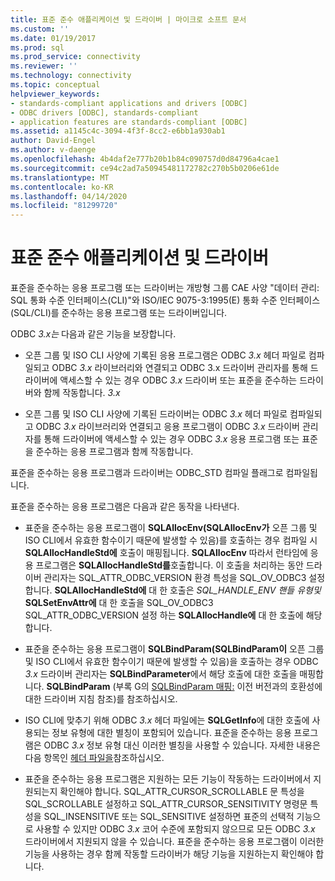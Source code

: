 ```yaml
---
title: 표준 준수 애플리케이션 및 드라이버 | 마이크로 소프트 문서
ms.custom: ''
ms.date: 01/19/2017
ms.prod: sql
ms.prod_service: connectivity
ms.reviewer: ''
ms.technology: connectivity
ms.topic: conceptual
helpviewer_keywords:
- standards-compliant applications and drivers [ODBC]
- ODBC drivers [ODBC], standards-compliant
- application features are standards-compliant [ODBC]
ms.assetid: a1145c4c-3094-4f3f-8cc2-e6bb1a930ab1
author: David-Engel
ms.author: v-daenge
ms.openlocfilehash: 4b4daf2e777b20b1b84c090757d0d84796a4cae1
ms.sourcegitcommit: ce94c2ad7a50945481172782c270b5b0206e61de
ms.translationtype: MT
ms.contentlocale: ko-KR
ms.lasthandoff: 04/14/2020
ms.locfileid: "81299720"
---
```

# <a name="standards-compliant-applications-and-drivers"></a>표준 준수 애플리케이션 및 드라이버
표준을 준수하는 응용 프로그램 또는 드라이버는 개방형 그룹 CAE 사양 "데이터 관리: SQL 통화 수준 인터페이스(CLI)"와 ISO/IEC 9075-3:1995(E) 통화 수준 인터페이스(SQL/CLI)를 준수하는 응용 프로그램 또는 드라이버입니다.  
  
 ODBC *3.x는* 다음과 같은 기능을 보장합니다.  
  
-   오픈 그룹 및 ISO CLI 사양에 기록된 응용 프로그램은 ODBC *3.x* 헤더 파일로 컴파일되고 ODBC *3.x* 라이브러리와 연결되고 ODBC 3.x 드라이버 관리자를 통해 드라이버에 액세스할 수 있는 경우 ODBC *3.x* 드라이버 또는 표준을 준수하는 드라이버와 함께 작동합니다. *3.x*  
  
-   오픈 그룹 및 ISO CLI 사양에 기록된 드라이버는 ODBC *3.x* 헤더 파일로 컴파일되고 ODBC *3.x* 라이브러리와 연결되고 응용 프로그램이 ODBC *3.x* 드라이버 관리자를 통해 드라이버에 액세스할 수 있는 경우 ODBC *3.x* 응용 프로그램 또는 표준을 준수하는 응용 프로그램과 함께 작동합니다.  
  
 표준을 준수하는 응용 프로그램과 드라이버는 ODBC_STD 컴파일 플래그로 컴파일됩니다.  
  
 표준을 준수하는 응용 프로그램은 다음과 같은 동작을 나타낸다.  
  
-   표준을 준수하는 응용 프로그램이 **SQLAllocEnv(SQLAllocEnv가** 오픈 그룹 및 ISO CLI에서 유효한 함수이기 때문에 발생할 수 있음)를 호출하는 경우 컴파일 시 **SQLAllocHandleStd에** 호출이 매핑됩니다. **SQLAllocEnv** 따라서 런타임에 응용 프로그램은 **SQLAllocHandleStd를**호출합니다. 이 호출을 처리하는 동안 드라이버 관리자는 SQL_ATTR_ODBC_VERSION 환경 특성을 SQL_OV_ODBC3 설정합니다. **SQLAllocHandleStd에** 대 한 호출은 *SQL_HANDLE_ENV 핸들 유형및* **SQLSetEnvAttr에** 대 한 호출을 SQL_OV_ODBC3 SQL_ATTR_ODBC_VERSION 설정 하는 **SQLAllocHandle에** 대 한 호출에 해당 합니다.  
  
-   표준을 준수하는 응용 프로그램이 **SQLBindParam(SQLBindParam이** 오픈 그룹 및 ISO CLI에서 유효한 함수이기 때문에 발생할 수 있음)을 호출하는 경우 ODBC *3.x* 드라이버 관리자는 **SQLBindParameter**에서 해당 호출에 대한 호출을 매핑합니다. **SQLBindParam** (부록 G의 [SQLBindParam 매핑:](../../../odbc/reference/appendixes/sqlbindparam-mapping.md) 이전 버전과의 호환성에 대한 드라이버 지침 참조)를 참조하십시오.  
  
-   ISO CLI에 맞추기 위해 ODBC *3.x* 헤더 파일에는 **SQLGetInfo**에 대한 호출에 사용되는 정보 유형에 대한 별칭이 포함되어 있습니다. 표준을 준수하는 응용 프로그램은 ODBC *3.x* 정보 유형 대신 이러한 별칭을 사용할 수 있습니다. 자세한 내용은 다음 항목인 [헤더 파일을](../../../odbc/reference/develop-app/header-files.md)참조하십시오.  
  
-   표준을 준수하는 응용 프로그램은 지원하는 모든 기능이 작동하는 드라이버에서 지원되는지 확인해야 합니다. SQL_ATTR_CURSOR_SCROLLABLE 문 특성을 SQL_SCROLLABLE 설정하고 SQL_ATTR_CURSOR_SENSITIVITY 명령문 특성을 SQL_INSENSITIVE 또는 SQL_SENSITIVE 설정하면 표준의 선택적 기능으로 사용할 수 있지만 ODBC *3.x* 코어 수준에 포함되지 않으므로 모든 ODBC *3.x* 드라이버에서 지원되지 않을 수 있습니다. 표준을 준수하는 응용 프로그램이 이러한 기능을 사용하는 경우 함께 작동할 드라이버가 해당 기능을 지원하는지 확인해야 합니다.
